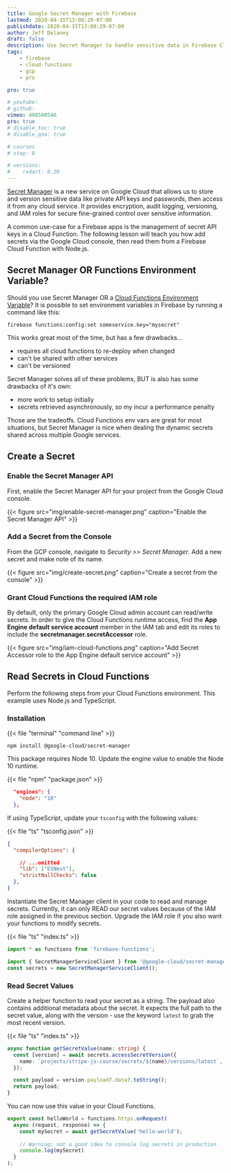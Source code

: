 ```yaml
---
title: Google Secret Manager with Firebase
lastmod: 2020-04-15T13:08:29-07:00
publishdate: 2020-04-15T13:08:29-07:00
author: Jeff Delaney
draft: false
description: Use Secret Manager to handle sensitive data in Firebase Cloud Functions
tags: 
    - firebase
    - cloud-functions
    - gcp
    - pro

pro: true

# youtube: 
# github: 
vimeo: 408508546
pro: true
# disable_toc: true
# disable_qna: true

# courses
# step: 0

# versions:
#    rxdart: 0.20
---
```


[Secret Manager](https://cloud.google.com/secret-manager/) is a new service on Google Cloud that allows us to store and version sensitive data like private API keys and passwords, then access it from any cloud service. It provides encryption, audit logging, versioning, and IAM roles for secure fine-grained control over sensitive information. 

A common use-case for a Firebase apps is the management of secret API keys in a Cloud Function. The following lesson will teach you how add secrets via the Google Cloud console, then read them from a Firebase Cloud Function with Node.js. 

## Secret Manager OR Functions Environment Variable?

Should you use Secret Manager OR a [Cloud Functions Environment Variable](https://cloud.google.com/functions/docs/env-var)? It is possible to set environment variables in Firebase by running a command like this: 

```text
firebase functions:config:set someservice.key="mysecret"
```

This works great most of the time, but has a few drawbacks...

- requires all cloud functions to re-deploy when changed
- can't be shared with other services
- can't be versioned

Secret Manager solves all of these problems, BUT is also has some drawbacks of it's own: 

- more work to setup initially
- secrets retrieved asynchronously, so my incur a performance penalty 

Those are the tradeoffs. Cloud Functions env vars are great for most situations, but Secret Manager is nice when dealing the dynamic secrets shared across multiple Google services. 

## Create a Secret 

### Enable the Secret Manager API

First, enable the Secret Manager API for your project from the Google Cloud console. 

{{< figure src="img/enable-secret-manager.png" caption="Enable the Secret Manager API" >}}

### Add a Secret from the Console

From the GCP console, navigate to *Security >> Secret Manager*. Add a new secret and make note of its name. 

{{< figure src="img/create-secret.png" caption="Create a secret from the console" >}}

### Grant Cloud Functions the required IAM role

By default, only the primary Google Cloud admin account can read/write secrets. In order to give the Cloud Functions runtime access, find the **App Engine default service account** member in the IAM tab and edit its roles to include the **secretmanager.secretAccessor** role. 

{{< figure src="img/iam-cloud-functions.png" caption="Add Secret Accessor role to the App Engine default service account" >}}

## Read Secrets in Cloud Functions

Perform the following steps from your Cloud Functions environment. This example uses Node.js and TypeScript. 

### Installation

{{< file "terminal" "command line" >}}
```text
npm install @google-cloud/secret-manager
```

This package requires Node 10. Update the engine value to enable the Node 10 runtime. 

{{< file "npm" "package.json" >}}
```json
  "engines": {
    "node": "10"
  },
```

If using TypeScript, update your `tsconfig` with the following values:

{{< file "ts" "tsconfig.json" >}}
```json
{
  "compilerOptions": {

    // ...omitted
    "lib": ["ESNext"],
    "strictNullChecks": false
  },
}
```

Instantiate the Secret Manager client in your code to read and manage secrets. Currently, it can only READ our secret values because of the IAM role assigned in the previous section. Upgrade the IAM role if you also want your functions to modify secrets. 

{{< file "ts" "index.ts" >}}
```typescript
import * as functions from 'firebase-functions';

import { SecretManagerServiceClient } from '@google-cloud/secret-manager';
const secrets = new SecretManagerServiceClient();
```

### Read Secret Values

Create a helper function to read your secret as a string. The payload also contains additional metadata about the secret. It expects the full path to the secret value, along with the version - use the keyword `latest` to grab the most recent version. 

{{< file "ts" "index.ts" >}}
```typescript
async function getSecretValue(name: string) {
  const [version] = await secrets.accessSecretVersion({
    name: `projects/stripe-js-course/secrets/${name}/versions/latest`,
  });

  const payload = version.payload?.data?.toString();
  return payload;
}
```

You can now use this value in your Cloud Functions. 

```typescript
export const helloWorld = functions.https.onRequest(
  async (request, response) => {
    const mySecret = await getSecretValue('hello-world');
    
    // Warning: not a good idea to console log secrets in production
    console.log(mySecret)
  }
);
```
